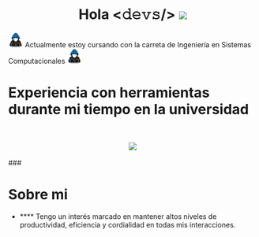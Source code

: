 <!--### Hi there 👋-->
<h1 align="center"><b> Hola <𝚍𝚎𝚟𝚜/> </b><img src="https://media.giphy.com/media/hvRJCLFzcasrR4ia7z/giphy.gif" width="35"></h1>
<picture><img src = "https://github.com/0xAbdulKhalid/0xAbdulKhalid/raw/main/assets/mdImages/about_me.gif" width = 30px></picture> 
  <a>Actualmente estoy cursando con la carreta de Ingeniería en Sistemas Computacionales </a>
<picture><img src = "https://github.com/0xAbdulKhalid/0xAbdulKhalid/raw/main/assets/mdImages/about_me.gif" width = 30px></picture> 
<br>
<h1>Experiencia con herramientas durante mi tiempo en la universidad</h1>
  
<br>  

<p align="center">
  <a href="https://skillicons.dev">
    <img src="https://skillicons.dev/icons?i=html,css,php,js,bootstrap,react,java,cpp,c,cs,py,arduino,github,git,mysql,postgres,azure,kotlin&perline=8" />
  </a>
</p>
###<h1>Sobre mi</h1>

-  **** Tengo un interés marcado en mantener altos niveles de productividad, eficiencia y cordialidad en todas mis interacciones.

<!--
**JovanyMolina/JovanyMolina** is a ✨ _special_ ✨ repository because its `README.md` (this file) appears on your GitHub profile.

Here are some ideas to get you started:

- 🔭 I’m currently working on ...
- 🌱 I’m currently learning ...
- 👯 I’m looking to collaborate on ...
- 🤔 I’m looking for help with ...
- 💬 Ask me about ...
- 📫 How to reach me: ...
- 😄 Pronouns: ...
- ⚡ Fun fact: ...
-->
